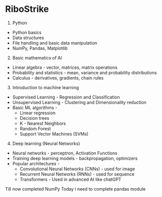 # RiboStrike
1. Python 
- Python basics
- Data structures
- File handling and basic data manipulation
- NumPy, Pandas, Matplotlib

2. Basic mathematics of AI
- Linear algebra - vector, matrices, matrix operations
- Probability and statistics - mean, variance and probability distributions
- Calculus - derivatives, gradients, chain rules

3. Introduction to machine learning
- Supervised Learning - Regression and Classification
- Unsupervised Learning - Clustering and Dimensionality reduction
- Basic ML algorithms - 
	- Linear regression
	- Decision trees
	- K - Nearest Neighbors
	- Random Forest
	- Support Vector Machines (SVMs)

4. Deep learning (Neural Networks)
- Neural networks - perceptron, Activation Functions
- Training deep learning models - backpropagation, optimizers
- Popular architectures - 
	- Convolutional Neural Networks (CNNs) - used for image
	- Recurrent Neural Networks (RNNs) - used for sequence
	- Transformers - Used in advanced AI like chatGPT


Till now completed NumPy
Today i need to complete pandas module
